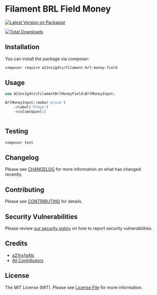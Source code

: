 # Filament BRL Field Money

[![Latest Version on Packagist](https://img.shields.io/packagist/v/a21ns1g4ts/filament-brl-money-field.svg?style=flat-square)](https://packagist.org/packages/a21ns1g4ts/filament-brl-money-field)
<!-- [![GitHub Tests Action Status](https://img.shields.io/github/actions/workflow/status/a21ns1g4ts/filament-brl-money-field/run-tests.yml?branch=main&label=tests&style=flat-square)](https://github.com/a21ns1g4ts/filament-brl-money-field/actions?query=workflow%3Arun-tests+branch%3Amain)
[![GitHub Code Style Action Status](https://img.shields.io/github/actions/workflow/status/a21ns1g4ts/filament-brl-money-field/fix-php-code-style-issues.yml?branch=main&label=code%20style&style=flat-square)](https://github.com/a21ns1g4ts/filament-brl-money-field/actions?query=workflow%3A"Fix+PHP+code+styling"+branch%3Amain) -->
[![Total Downloads](https://img.shields.io/packagist/dt/a21ns1g4ts/filament-brl-money-field.svg?style=flat-square)](https://packagist.org/packages/a21ns1g4ts/filament-brl-money-field)


## Installation

You can install the package via composer:

```bash
composer require a21ns1g4ts/filament-brl-money-field
```

## Usage
```php
use A21ns1g4ts\FilamentBrlMoneyField\BrlMoneyInput;

BrlMoneyInput::make('price')
    ->label('Preço')
    ->columnSpan(1)
                                  
```

## Testing

```bash
composer test
```

## Changelog

Please see [CHANGELOG](CHANGELOG.md) for more information on what has changed recently.

## Contributing

Please see [CONTRIBUTING](.github/CONTRIBUTING.md) for details.

## Security Vulnerabilities

Please review [our security policy](../../security/policy) on how to report security vulnerabilities.

## Credits

- [a21ns1g4ts](https://github.com/a21ns1g4ts)
- [All Contributors](../../contributors)

## License

The MIT License (MIT). Please see [License File](LICENSE.md) for more information.

